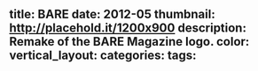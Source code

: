 title: BARE
date: 2012-05
thumbnail: http://placehold.it/1200x900
description: Remake of the BARE Magazine logo.
color:
vertical_layout:
categories:
tags:
---
